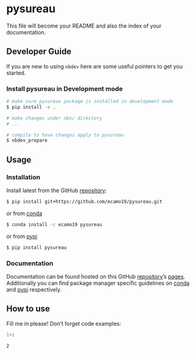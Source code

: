 # pysureau


<!-- WARNING: THIS FILE WAS AUTOGENERATED! DO NOT EDIT! -->

This file will become your README and also the index of your
documentation.

## Developer Guide

If you are new to using `nbdev` here are some useful pointers to get you
started.

### Install pysureau in Development mode

``` sh
# make sure pysureau package is installed in development mode
$ pip install -e .

# make changes under nbs/ directory
# ...

# compile to have changes apply to pysureau
$ nbdev_prepare
```

## Usage

### Installation

Install latest from the GitHub
[repository](https://github.com/ecamo19/pysureau):

``` sh
$ pip install git+https://github.com/ecamo19/pysureau.git
```

or from [conda](https://anaconda.org/ecamo19/pysureau)

``` sh
$ conda install -c ecamo19 pysureau
```

or from [pypi](https://pypi.org/project/pysureau/)

``` sh
$ pip install pysureau
```

### Documentation

Documentation can be found hosted on this GitHub
[repository](https://github.com/ecamo19/pysureau)’s
[pages](https://ecamo19.github.io/pysureau/). Additionally you can find
package manager specific guidelines on
[conda](https://anaconda.org/ecamo19/pysureau) and
[pypi](https://pypi.org/project/pysureau/) respectively.

## How to use

Fill me in please! Don’t forget code examples:

``` python
1+1
```

    2
